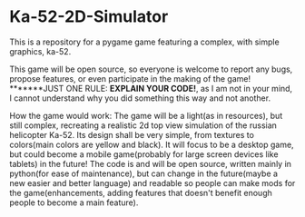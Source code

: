 # Ka-52-2D-Simulator
This is a repository for a pygame game featuring a complex, with simple graphics, ka-52.

This game will be open source, so everyone is welcome to report any bugs, propose features, or even participate in the making of the game! 
*******JUST ONE RULE: **EXPLAIN YOUR CODE!**, as I am not in your mind, I cannot understand why you did something this way and not another.


How the game would work:
The game will be a light(as in resources), but still complex, recreating a realistic 2d top view simulation of the russian helicopter Ka-52. Its design shall be very simple, from textures to colors(main colors are yellow and black). It will focus to be a desktop game, but could become a mobile game(probably for large screen devices like tablets) in the future!
The code is and will be open source, written mainly in python(for ease of maintenance), but can change in the future(maybe a new easier and better language) and readable so people can make mods for the game(enhancements, adding features that doesn't benefit enough people to become a main feature).
